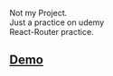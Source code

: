 Not my Project. <br> Just a practice on udemy <br>
React-Router practice.
## [Demo](https://0red0.github.io/SPA-React-Router/)

